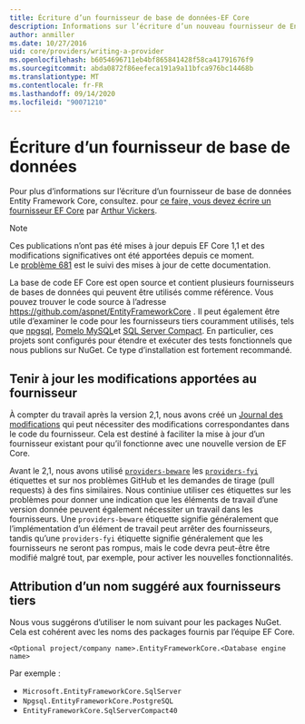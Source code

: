 ```yaml
---
title: Écriture d’un fournisseur de base de données-EF Core
description: Informations sur l’écriture d’un nouveau fournisseur de Entity Framework Core
author: anmiller
ms.date: 10/27/2016
uid: core/providers/writing-a-provider
ms.openlocfilehash: b6054696711eb4bf865841428f58ca41791676f9
ms.sourcegitcommit: abda0872f86eefeca191a9a11bfca976bc14468b
ms.translationtype: MT
ms.contentlocale: fr-FR
ms.lasthandoff: 09/14/2020
ms.locfileid: "90071210"
---
```

# <a name="writing-a-database-provider"></a>Écriture d’un fournisseur de base de données

Pour plus d’informations sur l’écriture d’un fournisseur de base de données Entity Framework Core, consultez. pour [ce faire, vous devez écrire un fournisseur EF Core](https://blog.oneunicorn.com/2016/11/11/so-you-want-to-write-an-ef-core-provider/) par [Arthur Vickers](https://github.com/ajcvickers).

> [!NOTE]
> Ces publications n’ont pas été mises à jour depuis EF Core 1,1 et des modifications significatives ont été apportées depuis ce moment.  
Le [problème 681](https://github.com/dotnet/EntityFramework.Docs/issues/681) est le suivi des mises à jour de cette documentation.

La base de code EF Core est open source et contient plusieurs fournisseurs de bases de données qui peuvent être utilisés comme référence. Vous pouvez trouver le code source à l’adresse <https://github.com/aspnet/EntityFrameworkCore> . Il peut également être utile d’examiner le code pour les fournisseurs tiers couramment utilisés, tels que [npgsql](https://github.com/npgsql/Npgsql.EntityFrameworkCore.PostgreSQL), [Pomelo MySQL](https://github.com/PomeloFoundation/Pomelo.EntityFrameworkCore.MySql)et [SQL Server Compact](https://github.com/ErikEJ/EntityFramework.SqlServerCompact). En particulier, ces projets sont configurés pour étendre et exécuter des tests fonctionnels que nous publions sur NuGet. Ce type d’installation est fortement recommandé.

## <a name="keeping-up-to-date-with-provider-changes"></a>Tenir à jour les modifications apportées au fournisseur

À compter du travail après la version 2,1, nous avons créé un [Journal des modifications](xref:core/providers/provider-log) qui peut nécessiter des modifications correspondantes dans le code du fournisseur. Cela est destiné à faciliter la mise à jour d’un fournisseur existant pour qu’il fonctionne avec une nouvelle version de EF Core.

Avant le 2,1, nous avons utilisé [`providers-beware`](https://github.com/aspnet/EntityFrameworkCore/labels/providers-beware) les [`providers-fyi`](https://github.com/aspnet/EntityFrameworkCore/labels/providers-fyi) étiquettes et sur nos problèmes GitHub et les demandes de tirage (pull requests) à des fins similaires. Nous continiue utiliser ces étiquettes sur les problèmes pour donner une indication que les éléments de travail d’une version donnée peuvent également nécessiter un travail dans les fournisseurs. Une `providers-beware` étiquette signifie généralement que l’implémentation d’un élément de travail peut arrêter des fournisseurs, tandis qu’une `providers-fyi` étiquette signifie généralement que les fournisseurs ne seront pas rompus, mais le code devra peut-être être modifié malgré tout, par exemple, pour activer les nouvelles fonctionnalités.

## <a name="suggested-naming-of-third-party-providers"></a>Attribution d’un nom suggéré aux fournisseurs tiers

Nous vous suggérons d’utiliser le nom suivant pour les packages NuGet. Cela est cohérent avec les noms des packages fournis par l’équipe EF Core.

`<Optional project/company name>.EntityFrameworkCore.<Database engine name>`

Par exemple :

* `Microsoft.EntityFrameworkCore.SqlServer`
* `Npgsql.EntityFrameworkCore.PostgreSQL`
* `EntityFrameworkCore.SqlServerCompact40`
